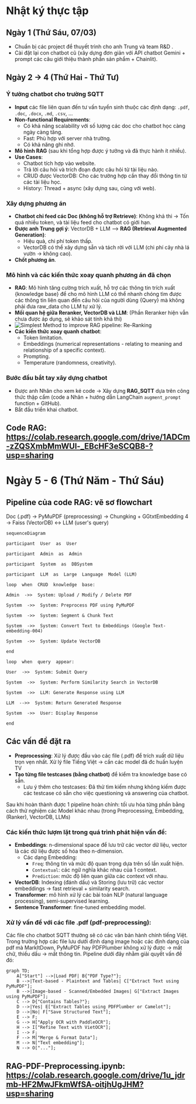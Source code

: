 
# Nhật ký thực tập

## Ngày 1 (Thứ Sáu, 07/03)

-   Chuẩn bị các project để thuyết trình cho anh Trung và team R&D .
-   Cài đặt lại con chatbot cũ (xây dựng đơn giản với API chatbot Gemini + prompt các câu giới thiệu thành phần sản phẩm + Chainlit).

## Ngày 2 -> 4 (Thứ Hai - Thứ Tư)

### Ý tưởng chatbot cho trường SQTT

-   **Input** các file liên quan đến tư vấn tuyển sinh thuộc các định dạng: `.pdf`, `.doc`, `.docx`, `.md`, `.csv`, ...
-   **Non-functional Requirements**:
    -   Có khả năng scalability với số lượng các doc cho chatbot học càng ngày càng tăng.
    -   Fast: Phù hợp với server nhà trường.
    -   Có khả năng ghi nhớ.
-   **Mô hình RAG** (sau khi tổng hợp được ý tưởng và đã thực hành ít nhiều).
-   **Use Cases**:
    -   Chatbot tích hợp vào website.
    -   Trả lời câu hỏi và trích đoạn được câu hỏi từ tài liệu nào.
    -   CRUD được VectorDB: Cho các trường hợp cần thay đổi thông tin từ các tài liệu học.
    -   History: Thread + async (xây dựng sau, cùng với web).

### Xây dựng phương án

-   **Chatbot chỉ feed các Doc (không hỗ trợ Retrieve)**: Không khả thi -> Tốn quá nhiều token, và tài liệu feed cho chatbot có giới hạn.
-   **Được anh Trung gợi ý**: VectorDB + LLM --> **RAG (Retrieval Augmented Generation)**:
    -   Hiệu quả, chi phí token thấp.
    -   VectorDB có thể xây dựng sẵn và tách rời với LLM (chi phí cây nhà lá vườn -> không cao).
-   **Chốt phương án**.

### Mô hình và các kiến thức xoay quanh phương án đã chọn

-   **RAG**: Mô hình tăng cường trích xuất, hỗ trợ các thông tin trích xuất {knowledge base} để cho mô hình LLM có thể nhanh chóng tìm được các thông tin liên quan đến câu hỏi của người dùng {Query} mà không phải đưa raw_data cho LLM tự xử lý.
-   **Mối quan hệ giữa Reranker, VectorDB và LLM**:  (Phần Reranker hiện vẫn chưa được áp dụng, sẽ khảo sát tính khả thi)
- ![Simplest Method to improve RAG pipeline: Re-Ranking](https://blog.lancedb.com/content/images/2024/02/1_u4wm-Jn1ZnGhSxxhBLx_CA.webp)
-   **Các kiến thức xoay quanh chatbot**:
    -   Token limitation.
    -   Embeddings (numerical representations - relating to meaning and relationship of a specific context).
    -   Prompting.
    -   Temperature (randomness, creativity).

### Bước đầu bắt tay xây dựng chatbot

-   Được anh Nhân cho xem ké code -> Xây dựng **RAG_SQTT** dựa trên công thức thập cẩm (code a Nhân + hướng dẫn LangChain `augment_prompt` function + GitHub).
-   Bắt đầu triển khai chatbot.

## Code RAG: https://colab.research.google.com/drive/1ADCm-zZQSXmbMmWUl-_EBcHF3eSCQB8-?usp=sharing


# Ngày 5 - 6 (Thứ Năm - Thứ Sáu)

## Pipeline của code RAG: vẽ sơ flowchart

Doc (.pdf) → PyMuPDF (preprocessing) → Chungking + GGtxtEmbedding 4 → Faiss (VectorDB) ↔ LLM (user's query)
```mermaid
sequenceDiagram

participant  User  as  User

participant  Admin  as  Admin

participant  System  as  DBSystem

participant  LLM  as  Large  Language  Model (LLM)

loop  when  CRUD  knowledge  base:

Admin  ->>  System: Upload / Modify / Delete PDF

System  ->>  System: Preprocess PDF using PyMuPDF

System  ->>  System: Segment & Chunk Text

System  ->>  System: Convert Text to Embeddings (Google Text-embedding-004)

System  ->>  System: Update VectorDB 

end

loop  when  query  appear:

User  ->>  System: Submit Query

System  ->>  System: Perform Similarity Search in VectorDB

System  ->>  LLM: Generate Response using LLM

LLM  -->>  System: Return Generated Response

System  ->>  User: Display Response

end
 ```


## Các vấn đề đặt ra

- **Preprocessing**: Xử lý được đầu vào các file (.pdf) để trích xuất dữ liệu trọn vẹn nhất. Xử lý file Tiếng Việt -> cần các model đã đc huấn luyện TV 
- **Tạo từng file testcases (bằng chatbot)** để kiểm tra knowledge base có sẵn.
  - Lưu ý thêm cho testcases: Đã thử tìm kiếm nhưng không kiếm được các testcase có sẵn cho việc questioning và answering của chatbot.

Sau khi hoàn thành được 1 pipeline hoàn chỉnh: tối ưu hóa từng phần bằng cách thử nghiệm các Model khác nhau (trong Preprocessing, Embedding, (Ranker), VectorDB, LLMs)

### Các kiến thức lượm lặt trong quá trình phát hiện vấn đề:
- **Embeddings**: n-dimensional space để lưu trữ các vector dữ liệu, vector là các dữ liệu được số hóa theo n-dimension.
  - Các dạng Embedding: 
    - `Freq`: thông tin và mức độ quan trọng dựa trên số lần xuất hiện.
    - `Contextual`: các ngữ nghĩa khác nhau của 1 context.
    - `Prediction`: mức độ liên quan giữa các context với nhau.
- **VectorDB**: Indexing (đánh dấu) và Storing (lưu trữ) các vector embeddings -> fast retrieval + similarity search.
- **Transformer**: mô hình xử lý các bài toán NLP (natural language processing), semi-supervised learning.
- **Sentence Transformer**: fine-tuned embedding model.

### Xử lý vấn đề với các file .pdf (pdf-preprocessing):
Các file cho chatbot SQTT thường sẽ có các văn bản hành chính tiếng Việt. Trong trường hợp các file lưu dưới định dạng image hoặc các định dạng của pdf mà MarkItDown, PyMuPDF hay PDFPlumber không xử lý được -> mất chữ, thiếu dấu -> mất thông tin. Pipeline dưới đây nhằm giải quyết vấn đề đó:

```mermaid
graph TD;
    A["Start"] -->|Load PDF| B{"PDF Type?"};
    B -->|Text-based - Plaintext and Tables| C["Extract Text using PyMuPDF"];
    B -->|Image-based - Scanned/Embedded Images| G["Extract Images using PyMuPDF"];
    C --> D{"Contains Tables?"};
    D -->|Yes| E["Extract Tables using PDFPlumber or Camelot"];
    D -->|No| F["Save Structured Text"];
    E --> F;
    G --> H["Apply OCR with PaddleOCR"];
    H --> I["Refine Text with VietOCR"];
    I --> F;
    F --> M["Merge & Format Data"];
    M --> N["Text embedding"];
    N --> O["..."]; 
```
## RAG-PDF-Preprocessing.ipynb: https://colab.research.google.com/drive/1u_jdrmb-HF2MwJFkmWfSA-oitjhUgJHM?usp=sharing
